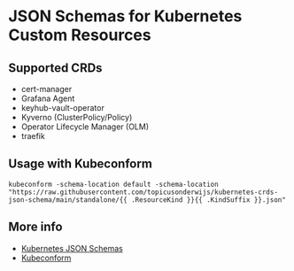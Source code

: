 # JSON Schemas for Kubernetes Custom Resources

## Supported CRDs
- cert-manager
- Grafana Agent
- keyhub-vault-operator
- Kyverno (ClusterPolicy/Policy)
- Operator Lifecycle Manager (OLM)
- traefik

## Usage with Kubeconform
```
kubeconform -schema-location default -schema-location "https://raw.githubusercontent.com/topicusonderwijs/kubernetes-crds-json-schema/main/standalone/{{ .ResourceKind }}{{ .KindSuffix }}.json"
```

## More info
- [Kubernetes JSON Schemas](https://github.com/yannh/kubernetes-json-schema)
- [Kubeconform](https://github.com/yannh/kubeconform)
